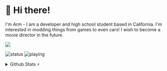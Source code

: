 # 👋 Hi there!

I'm Arm - I am a developer and high school student based in California. I'm interested in modding things from games to even cars! I wish to become a movie director in the future.

<img src="https://skillicons.dev/icons?i=js,html,py,css,c,nim" />

![status](https://api.statusbadges.me/badge/status/825803913462284328)
![playing](https://api.statusbadges.me/badge/playing/825803913462284328)

<details>
  <summary>Github Stats ⚡</summary>
  
  <a href="#">![Github stats](https://github-readme-stats.vercel.app/api?username=xytrux&theme=blueberry&count_private=true&hide_border=true&line_height=20)</a>
  <a href="#">![Top Langs](https://github-readme-stats.vercel.app/api/top-langs/?username=xytrux&layout=compact&theme=blueberry&count_private=true&hide_border=true&hide=batchfile)</a>
</details>
